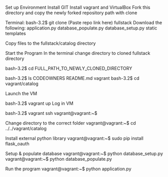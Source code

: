 Set up Environment
Install GIT
Install vagrant and VirtualBox
Fork this directory and copy the newly forked repository path with clone 

Terminal: bash-3.2$ git clone (Paste repo link here) fullstack
Download the following: 
application.py
database_populate.py
database_setup.py
static
templates

Copy files to the fullstack/catalog directory

Start the Program
In the terminal change directory to cloned fullstack directory

bash-3.2$ cd FULL_PATH_TO_NEWLY_CLONED_DIRECTORY

bash-3.2$ ls
CODEOWNERS    README.md     vagrant
bash-3.2$ cd vagrant/catalog

Launch the VM

bash-3.2$ vagrant up
Log in VM

bash-3.2$ vagrant ssh
vagrant@vagrant:~$

Change directory to the correct folder
vagrant@vagrant:~$ cd ../../vagrant/catalog

Install external python library
vagrant@vagrant:~$ sudo pip install flask_oauth

Setup & populate database
vagrant@vagrant:~$ python database_setup.py
vagrant@vagrant:~$ python database_populate.py

Run the program
vagrant@vagrant:~$ python application.py